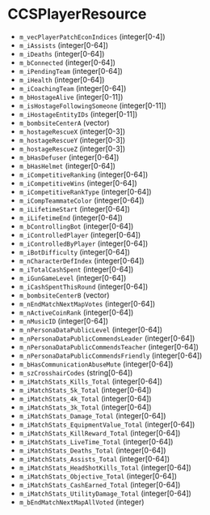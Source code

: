 # CCSPlayerResource

* `m_vecPlayerPatchEconIndices` (integer\[0-4])
* `m_iAssists` (integer\[0-64])
* `m_iDeaths` (integer\[0-64])
* `m_bConnected` (integer\[0-64])
* `m_iPendingTeam` (integer\[0-64])
* `m_iHealth` (integer\[0-64])
* `m_iCoachingTeam` (integer\[0-64])
* `m_bHostageAlive` (integer\[0-11])
* `m_isHostageFollowingSomeone` (integer\[0-11])
* `m_iHostageEntityIDs` (integer\[0-11])
* `m_bombsiteCenterA` (vector)
* `m_hostageRescueX` (integer\[0-3])
* `m_hostageRescueY` (integer\[0-3])
* `m_hostageRescueZ` (integer\[0-3])
* `m_bHasDefuser` (integer\[0-64])
* `m_bHasHelmet` (integer\[0-64])
* `m_iCompetitiveRanking` (integer\[0-64])
* `m_iCompetitiveWins` (integer\[0-64])
* `m_iCompetitiveRankType` (integer\[0-64])
* `m_iCompTeammateColor` (integer\[0-64])
* `m_iLifetimeStart` (integer\[0-64])
* `m_iLifetimeEnd` (integer\[0-64])
* `m_bControllingBot` (integer\[0-64])
* `m_iControlledPlayer` (integer\[0-64])
* `m_iControlledByPlayer` (integer\[0-64])
* `m_iBotDifficulty` (integer\[0-64])
* `m_nCharacterDefIndex` (integer\[0-64])
* `m_iTotalCashSpent` (integer\[0-64])
* `m_iGunGameLevel` (integer\[0-64])
* `m_iCashSpentThisRound` (integer\[0-64])
* `m_bombsiteCenterB` (vector)
* `m_nEndMatchNextMapVotes` (integer\[0-64])
* `m_nActiveCoinRank` (integer\[0-64])
* `m_nMusicID` (integer\[0-64])
* `m_nPersonaDataPublicLevel` (integer\[0-64])
* `m_nPersonaDataPublicCommendsLeader` (integer\[0-64])
* `m_nPersonaDataPublicCommendsTeacher` (integer\[0-64])
* `m_nPersonaDataPublicCommendsFriendly` (integer\[0-64])
* `m_bHasCommunicationAbuseMute` (integer\[0-64])
* `m_szCrosshairCodes` (string\[0-64])
* `m_iMatchStats_Kills_Total` (integer\[0-64])
* `m_iMatchStats_5k_Total` (integer\[0-64])
* `m_iMatchStats_4k_Total` (integer\[0-64])
* `m_iMatchStats_3k_Total` (integer\[0-64])
* `m_iMatchStats_Damage_Total` (integer\[0-64])
* `m_iMatchStats_EquipmentValue_Total` (integer\[0-64])
* `m_iMatchStats_KillReward_Total` (integer\[0-64])
* `m_iMatchStats_LiveTime_Total` (integer\[0-64])
* `m_iMatchStats_Deaths_Total` (integer\[0-64])
* `m_iMatchStats_Assists_Total` (integer\[0-64])
* `m_iMatchStats_HeadShotKills_Total` (integer\[0-64])
* `m_iMatchStats_Objective_Total` (integer\[0-64])
* `m_iMatchStats_CashEarned_Total` (integer\[0-64])
* `m_iMatchStats_UtilityDamage_Total` (integer\[0-64])
* `m_bEndMatchNextMapAllVoted` (integer)
